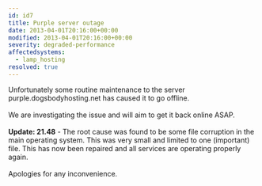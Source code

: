 ```yaml
---
id: id7
title: Purple server outage
date: 2013-04-01T20:16:00+00:00
modified: 2013-04-01T20:16:00+00:00
severity: degraded-performance
affectedsystems:
  - lamp_hosting
resolved: true
---
```


Unfortunately some routine maintenance to the server purple.dogsbodyhosting.net has caused it to go offline.<br /><br />We are investigating the issue and will aim to get it back online ASAP.<br /><br />**Update: 21.48** - The root cause was found to be some file corruption in the main operating system.  This was very small and limited to one (important) file.  This has now been repaired and all services are operating properly again.<br /><br />Apologies for any inconvenience.


